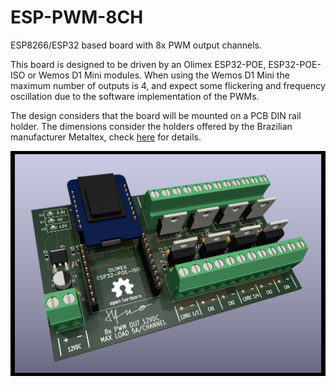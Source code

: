 # ESP-PWM-8CH
 
ESP8266/ESP32 based board with 8x PWM output channels.

This board is designed to be driven by an Olimex ESP32-POE, ESP32-POE-ISO or Wemos D1 Mini modules. When using the Wemos D1 Mini the maximum number of outputs is 4, and expect some flickering and frequency oscillation due to the software implementation of the PWMs.

The design considers that the board will be mounted on a PCB DIN rail holder. The dimensions consider the holders offered by the Brazilian manufacturer Metaltex, check [here](https://www.metaltex.com.br/produtos/componentes/suportes/sp7-suporte-para-montagem-de-placa-de-circuito-impresso-em-trilho-din) for details.

![alt text](https://github.com/thermseekr/esp-pwm-8ch/blob/main/V1/esp-pwm-8ch-v1.png "ESP-PWM-8CH")
